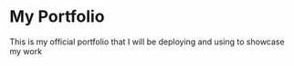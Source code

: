 # My Portfolio
This is my official portfolio that I will be deploying and using to showcase my work
